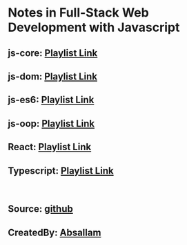 # Notes in Full-Stack Web Development with Javascript

## js-core: [Playlist Link](https://www.youtube.com/watch?v=eKuNnpWhm7c&list=PLDoPjvoNmBAw6p0z0Ek0OjPzeXoqlFlCh&pp=iAQB)
## js-dom: [Playlist Link](https://www.youtube.com/watch?v=LlQC9sU0coM&list=PLDoPjvoNmBAxx97QDMOCpzxbu1ZHJ4i7i&pp=iAQB)
## js-es6: [Playlist Link](https://www.youtube.com/watch?v=DcyOVddJ62E&list=PLDoPjvoNmBAy3siU1b04xY24ZlstofO9M&pp=iAQB)
## js-oop: [Playlist Link](https://www.youtube.com/watch?v=6ivFyw0gs8o&list=PLDoPjvoNmBAzLyvrWPwMw6bbBlTwPxgLF&pp=iAQB)
## React: [Playlist Link](https://www.youtube.com/watch?v=p0nHbX_H3to&list=PL1FWK-sgJ9el-axKTMU_1l5PEyv7tn-wk)
## Typescript: [Playlist Link](https://www.youtube.com/watch?v=yUndnE-2osg&list=PLDoPjvoNmBAy532K9M_fjiAmrJ0gkCyLJ&pp=iAQB)

<br/>

## Source: [github](https://github.com/absallam1999/all-about-full-stack)
## CreatedBy: [Absallam](https://github.com/absallam1999)

